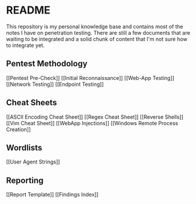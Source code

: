 # README
This repository is my personal knowledge base and contains most of the notes I have on penetration testing. There are still a few documents that are waiting to be integrated and a solid chunk of content that I'm not sure how to integrate yet. 
## Pentest Methodology
[[Pentest Pre-Check]]
[[Initial Reconnaissance]]
[[Web-App Testing]]
[[Network Testing]]
[[Endpoint Testing]]
## Cheat Sheets
[[ASCII Encoding Cheat Sheet]]
[[Regex Cheat Sheet]]
[[Reverse Shells]]
[[Vim Cheat Sheet]]
[[WebApp Injections]]
[[Windows Remote Process Creation]]
## Wordlists
[[User Agent Strings]]
## Reporting
[[Report Template]]
[[Findings Index]]
